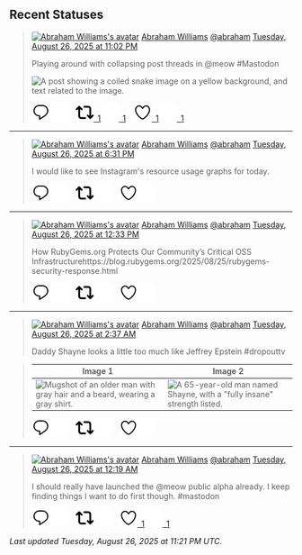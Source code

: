## Recent Statuses

> <a href="https://indieweb.social/@abraham"><img alt="Abraham Williams's avatar" src="https://cdn.masto.host/indiewebsocial/accounts/avatars/109/292/540/382/343/163/original/d00f2e03ce9c85b1.jpg" height="24" width="24" ></a> [Abraham Williams](https://indieweb.social/@abraham) [@abraham](https://indieweb.social/@abraham) [Tuesday, August 26, 2025 at 11:02 PM](https://indieweb.social/@abraham/115097558148684269)
>
> Playing around with collapsing post threads in @meow #Mastodon
>
> ![A post showing a coiled snake image on a yellow background, and text related to the image.](https://cdn.masto.host/indiewebsocial/media_attachments/files/115/097/553/909/353/547/original/d9016053d809ce82.jpeg)
>
> [![Reply](./images/reply_light.svg#gh-light-mode-only "Reply")](https://indieweb.social/@abraham/115097558148684269#gh-light-mode-only)[![Reply](./images/reply.svg#gh-dark-mode-only "Reply")](https://indieweb.social/@abraham/115097558148684269#gh-dark-mode-only)&emsp;[![Boost](./images/retweet_light.svg#gh-light-mode-only "Boost")&ensp;1](https://indieweb.social/@abraham/115097558148684269#gh-light-mode-only)[![Boost](./images/retweet.svg#gh-dark-mode-only "Boost")&ensp;1](https://indieweb.social/@abraham/115097558148684269#gh-dark-mode-only)&emsp;[![Favorite](./images/like_light.svg#gh-light-mode-only "Favorite")&ensp;1](https://indieweb.social/@abraham/115097558148684269#gh-light-mode-only)[![Favorite](./images/like.svg#gh-dark-mode-only "Favorite")&ensp;1](https://indieweb.social/@abraham/115097558148684269#gh-dark-mode-only)


---

> <a href="https://indieweb.social/@abraham"><img alt="Abraham Williams's avatar" src="https://cdn.masto.host/indiewebsocial/accounts/avatars/109/292/540/382/343/163/original/d00f2e03ce9c85b1.jpg" height="24" width="24" ></a> [Abraham Williams](https://indieweb.social/@abraham) [@abraham](https://indieweb.social/@abraham) [Tuesday, August 26, 2025 at 6:31 PM](https://indieweb.social/@abraham/115096491358154426)
>
> I would like to see Instagram&#39;s resource usage graphs for today.
>
> [![Reply](./images/reply_light.svg#gh-light-mode-only "Reply")](https://indieweb.social/@abraham/115096491358154426#gh-light-mode-only)[![Reply](./images/reply.svg#gh-dark-mode-only "Reply")](https://indieweb.social/@abraham/115096491358154426#gh-dark-mode-only)&emsp;[![Boost](./images/retweet_light.svg#gh-light-mode-only "Boost")](https://indieweb.social/@abraham/115096491358154426#gh-light-mode-only)[![Boost](./images/retweet.svg#gh-dark-mode-only "Boost")](https://indieweb.social/@abraham/115096491358154426#gh-dark-mode-only)&emsp;[![Favorite](./images/like_light.svg#gh-light-mode-only "Favorite")](https://indieweb.social/@abraham/115096491358154426#gh-light-mode-only)[![Favorite](./images/like.svg#gh-dark-mode-only "Favorite")](https://indieweb.social/@abraham/115096491358154426#gh-dark-mode-only)


---

> <a href="https://indieweb.social/@abraham"><img alt="Abraham Williams's avatar" src="https://cdn.masto.host/indiewebsocial/accounts/avatars/109/292/540/382/343/163/original/d00f2e03ce9c85b1.jpg" height="24" width="24" ></a> [Abraham Williams](https://indieweb.social/@abraham) [@abraham](https://indieweb.social/@abraham) [Tuesday, August 26, 2025 at 12:33 PM](https://indieweb.social/@abraham/115095085512715658)
>
> How RubyGems.org Protects Our Community’s Critical OSS Infrastructurehttps://blog.rubygems.org/2025/08/25/rubygems-security-response.html
>
> [![Reply](./images/reply_light.svg#gh-light-mode-only "Reply")](https://indieweb.social/@abraham/115095085512715658#gh-light-mode-only)[![Reply](./images/reply.svg#gh-dark-mode-only "Reply")](https://indieweb.social/@abraham/115095085512715658#gh-dark-mode-only)&emsp;[![Boost](./images/retweet_light.svg#gh-light-mode-only "Boost")](https://indieweb.social/@abraham/115095085512715658#gh-light-mode-only)[![Boost](./images/retweet.svg#gh-dark-mode-only "Boost")](https://indieweb.social/@abraham/115095085512715658#gh-dark-mode-only)&emsp;[![Favorite](./images/like_light.svg#gh-light-mode-only "Favorite")](https://indieweb.social/@abraham/115095085512715658#gh-light-mode-only)[![Favorite](./images/like.svg#gh-dark-mode-only "Favorite")](https://indieweb.social/@abraham/115095085512715658#gh-dark-mode-only)


---

> <a href="https://indieweb.social/@abraham"><img alt="Abraham Williams's avatar" src="https://cdn.masto.host/indiewebsocial/accounts/avatars/109/292/540/382/343/163/original/d00f2e03ce9c85b1.jpg" height="24" width="24" ></a> [Abraham Williams](https://indieweb.social/@abraham) [@abraham](https://indieweb.social/@abraham) [Tuesday, August 26, 2025 at 2:37 AM](https://indieweb.social/@abraham/115092739158124352)
>
> Daddy Shayne looks a little too much like Jeffrey Epstein #dropouttv
>

> | Image 1 | Image 2 |
> | --- | --- |
> | ![Mugshot of an older man with gray hair and a beard, wearing a gray shirt.](https://cdn.masto.host/indiewebsocial/media_attachments/files/115/092/729/798/779/374/original/69deda3871b9f536.jpg) | ![A 65-year-old man named Shayne, with a "fully insane" strength listed.](https://cdn.masto.host/indiewebsocial/media_attachments/files/115/092/735/133/667/189/original/c50a3d203def2bb4.png) |
>
> [![Reply](./images/reply_light.svg#gh-light-mode-only "Reply")](https://indieweb.social/@abraham/115092739158124352#gh-light-mode-only)[![Reply](./images/reply.svg#gh-dark-mode-only "Reply")](https://indieweb.social/@abraham/115092739158124352#gh-dark-mode-only)&emsp;[![Boost](./images/retweet_light.svg#gh-light-mode-only "Boost")](https://indieweb.social/@abraham/115092739158124352#gh-light-mode-only)[![Boost](./images/retweet.svg#gh-dark-mode-only "Boost")](https://indieweb.social/@abraham/115092739158124352#gh-dark-mode-only)&emsp;[![Favorite](./images/like_light.svg#gh-light-mode-only "Favorite")](https://indieweb.social/@abraham/115092739158124352#gh-light-mode-only)[![Favorite](./images/like.svg#gh-dark-mode-only "Favorite")](https://indieweb.social/@abraham/115092739158124352#gh-dark-mode-only)


---

> <a href="https://indieweb.social/@abraham"><img alt="Abraham Williams's avatar" src="https://cdn.masto.host/indiewebsocial/accounts/avatars/109/292/540/382/343/163/original/d00f2e03ce9c85b1.jpg" height="24" width="24" ></a> [Abraham Williams](https://indieweb.social/@abraham) [@abraham](https://indieweb.social/@abraham) [Tuesday, August 26, 2025 at 12:19 AM](https://indieweb.social/@abraham/115092197719635678)
>
> I should really have launched the @meow public alpha already. I keep finding things I want to do first though. #mastodon
>
> [![Reply](./images/reply_light.svg#gh-light-mode-only "Reply")](https://indieweb.social/@abraham/115092197719635678#gh-light-mode-only)[![Reply](./images/reply.svg#gh-dark-mode-only "Reply")](https://indieweb.social/@abraham/115092197719635678#gh-dark-mode-only)&emsp;[![Boost](./images/retweet_light.svg#gh-light-mode-only "Boost")](https://indieweb.social/@abraham/115092197719635678#gh-light-mode-only)[![Boost](./images/retweet.svg#gh-dark-mode-only "Boost")](https://indieweb.social/@abraham/115092197719635678#gh-dark-mode-only)&emsp;[![Favorite](./images/like_light.svg#gh-light-mode-only "Favorite")&ensp;1](https://indieweb.social/@abraham/115092197719635678#gh-light-mode-only)[![Favorite](./images/like.svg#gh-dark-mode-only "Favorite")&ensp;1](https://indieweb.social/@abraham/115092197719635678#gh-dark-mode-only)


_Last updated Tuesday, August 26, 2025 at 11:21 PM UTC._
